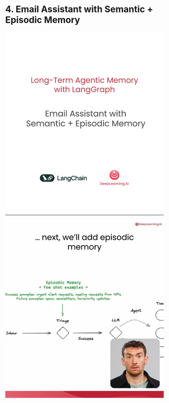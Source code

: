 # 4. Email Assistant with Semantic + Episodic Memory

![](Slides/videoframe_2099.png)

---

![](Slides/videoframe_9369.png)
